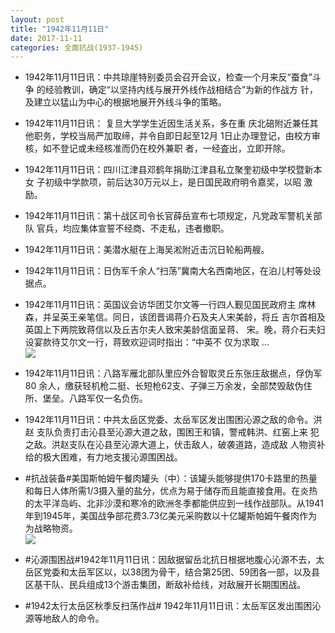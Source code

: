 ```yaml
---
layout: post
title: "1942年11月11日"
date: 2017-11-11
categories: 全面抗战(1937-1945)
---
```


<meta name="referrer" content="no-referrer" />

- 1942年11月11日讯：中共琼崖特别委员会召开会议，检查一个月来反“蚕食”斗争 的经验教训，确定“以坚持内线与展开外线作战相结合”为新的作战方 针，及建立以猛山为中心的根据地展开外线斗争的策略。 

- 1942年11月11日讯： 复旦大学学生近因生活关系，多在重 庆北碚附近兼任其他职务，学校当局严加取缔，并令自即日起至12月 1日止办理登记，由校方审核，如不登记或未经核准而仍在校外兼职 者，一经査出，立即开除。 

- 1942年11月11日讯：四川江津县邓鹤年捐助江津县私立聚奎初级中学校暨新本女 子初级中学款项，前后达30万元以上，是日国民政府明令嘉奖，以昭 激励。 

- 1942年11月11日讯：第十战区司令长官薛岳宣布七项规定，凡党政军警机关部队 官兵，均应集体宣誓不经商、不走私，违者撤职。 

- 1942年11月11日讯：美潜水艇在上海吴淞附近击沉日轮船两艘。 

- 1942年11月11日讯：日伪军千余人“扫荡”冀南大名西南地区，在泊儿村等处设 据点。 

- 1942年11月11日讯：英国议会访华团艾尔文等一行四人觐见国民政府主 席林森，并呈英王亲笔信。同日，该团晋谒蒋介石及夫人宋美龄，将丘 吉尔首相及英国上下两院致蒋信以及丘吉尔夫人致宋美龄信面呈蒋、 宋。晚，蒋介石夫妇设宴款待艾尔文一行，蒋致欢迎词时指出：“中英不 仅为求取 ... <br/><img src="https://wx3.sinaimg.cn/large/aca367d8ly1fle1bj470gj20c8090wei.jpg" />

- 1942年11月11日讯：八路军雁北部队里应外合智取灵丘东张庄敌据点，俘伪军80 余人，缴获轻机枪二挺、长短枪62支、子弹三万余发，全部焚毁敌伪住 所、堡垒。八路军仅一名负伤。 

- 1942年11月11日讯：中共太岳区党委、太岳军区发出围困沁源之敌的命令。洪赵 支队负责打击沁县至沁源大道之敌，围困王和镇，警戒韩洪、红窑上来 犯之敌。洪赵支队在沁县至沁源大道上，伏击敌人，破袭道路，造成敌 人物资补给的极大困难，有力地支援沁源围困战。 

- #抗战装备#美国斯帕姆午餐肉罐头（中）：该罐头能够提供170卡路里的热量和每日人体所需1/3摄入量的盐分，优点为易于储存而且能直接食用。在炎热的太平洋岛屿、北非沙漠和寒冷的欧洲冬季都能供应到一线作战部队。从1941年到1945年，美国战争部花费3.73亿美元采购数以十亿罐斯帕姆午餐肉作为为战略物资。 <br/><img src="https://wx1.sinaimg.cn/large/aca367d8ly1fldwzl5yc7j20fu0ss0yb.jpg" />

- #沁源围困战#1942年11月11日讯：因敌据留岳北抗日根据地腹心沁源不去，太岳区党委和太岳军区以，以38团为骨干，结合第25团、59团各一部，以及县区基干队、民兵组成13个游击集团，断敌补给线，对敌展开长期围困战。 

- #1942太行太岳区秋季反扫荡作战# 1942年11月11日讯：太岳军区发出围困沁源等地敌人的命令。 

